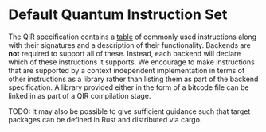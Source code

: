 # Default Quantum Instruction Set

The QIR specification contains a [table](../QuantumInstructions.md) of commonly used instructions along with their signatures and a description of their functionality.
Backends are **not** required to support all of these. Instead, each backend will declare which of these instructions it supports. We encourage to make instructions that are supported by a context independent implementation in terms of other instructions as a library rather than listing them as part of the backend specification. A library provided either in the form of a bitcode file can be linked in as part of a QIR compilation stage. 

TODO: It may also be possible to give sufficient guidance such that target packages can be defined in Rust and distributed via cargo. 
